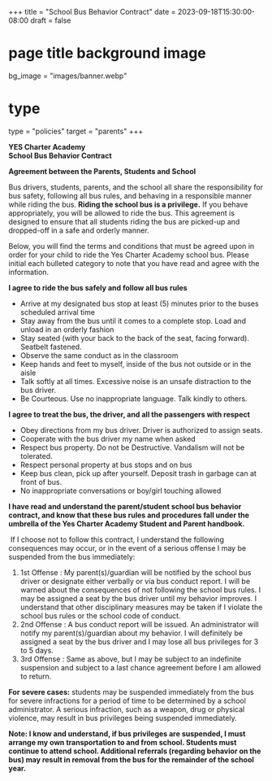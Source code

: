 +++
title = "School Bus Behavior Contract"
date = 2023-09-18T15:30:00-08:00
draft = false
# page title background image
bg_image = "images/banner.webp"
# type
type = "policies"
target = "parents"
+++

**YES Charter Academy  
School Bus Behavior Contract**

**Agreement between the Parents, Students and School**

Bus drivers, students, parents, and the school all share the responsibility for bus safety, following all bus rules, and behaving in a responsible manner while riding the bus. **Riding the school bus is a privilege.** If you behave appropriately, you will be allowed to ride the bus. This agreement is designed to ensure that all students riding the bus are picked-up and dropped-off in a safe and orderly manner.

Below, you will find the terms and conditions that must be agreed upon in order for your child to ride the Yes Charter Academy school bus. Please initial each bulleted category to note that you have read and agree with the information.

**I agree to ride the bus safely and follow all bus rules**

*   Arrive at my designated bus stop at least (5) minutes prior to the buses scheduled arrival time
*   Stay away from the bus until it comes to a complete stop. Load and unload in an orderly fashion
*   Stay seated (with your back to the back of the seat, facing forward). Seatbelt fastened.
*   Observe the same conduct as in the classroom  
*   Keep hands and feet to myself, inside of the bus not outside or in the aisle
*   Talk softly at all times. Excessive noise is an unsafe distraction to the bus driver.
*   Be Courteous. Use no inappropriate language. Talk kindly to others.    

**I agree to treat the bus, the driver, and all the passengers with respect**

*   Obey directions from my bus driver. Driver is authorized to assign seats.
*   Cooperate with the bus driver my name when asked
*   Respect bus property. Do not be Destructive. Vandalism will not be tolerated.
*   Respect personal property at bus stops and on bus
*   Keep bus clean, pick up after yourself. Deposit trash in garbage can at front of bus.
*   No inappropriate conversations or boy/girl touching allowed

**I have read and understand the parent/student school bus behavior contract, and know that these bus rules and procedures fall under the umbrella of the Yes Charter Academy Student and Parent handbook.**

 If I choose not to follow this contract, I understand the following consequences may occur, or in the event of a serious offense I may be suspended from the bus immediately:

1.  1st Offense : My parent(s)/guardian will be notified by the school bus driver or designate either verbally or via bus conduct report. I will be warned about the consequences of not following the school bus rules. I may be assigned a seat by the bus driver until my behavior improves. I understand that other disciplinary measures may be taken if I violate the school bus rules or the school code of conduct.
2.  2nd Offense : A bus conduct report will be issued. An administrator will notify my parent(s)/guardian about my behavior. I will definitely be assigned a seat by the bus driver and I may lose all bus privileges for 3 to 5 days.
3.  3rd Offense : Same as above, but I may be subject to an indefinite suspension and subject to a last chance agreement before I am allowed to return.

**For** **severe cases:** students may be suspended immediately from the bus for severe infractions for a period of time to be determined by a school administrator. A serious infraction, such as a weapon, drug or physical violence, may result in bus privileges being suspended immediately.

**Note: I know and understand, if bus privileges are suspended, I must arrange my own transportation to and from school. Students must continue to attend school. Additional referrals (regarding behavior on the bus) may result in removal from the bus for the remainder of the school year.**